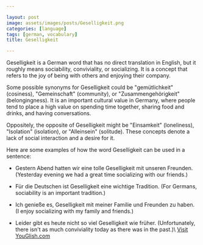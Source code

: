 ```yaml
---

layout: post
image: assets/images/posts/Geselligkeit.png
categories: [language]
tags: [german, vocabulary]
title: Geselligkeit

---
```


Geselligkeit is a German word that has no direct translation in English, but it roughly means sociability, conviviality, or socializing. It is a concept that refers to the joy of being with others and enjoying their company.

Some possible synonyms for Geselligkeit could be "gemütlichkeit" (cosiness), "Gemeinschaft" (community), or "Zusammengehörigkeit" (belongingness). It is an important cultural value in Germany, where people tend to place a high value on spending time together, sharing food and drinks, and having conversations.

Oppositely, the opposite of Geselligkeit might be "Einsamkeit" (loneliness), "Isolation" (isolation), or "Alleinsein" (solitude). These concepts denote a lack of social interaction and a desire for it. 

Here are some examples of how the word Geselligkeit can be used in a sentence:

- Gestern Abend hatten wir eine tolle Geselligkeit mit unseren Freunden.
(Yesterday evening we had a great time socializing with our friends.)

- Für die Deutschen ist Geselligkeit eine wichtige Tradition.
(For Germans, sociability is an important tradition.)

- Ich genieße es, Geselligkeit mit meiner Familie und Freunden zu haben.
(I enjoy socializing with my family and friends.)

- Leider gibt es heute nicht so viel Geselligkeit wie früher.
(Unfortunately, there isn't as much conviviality today as there was in the past.)\ <a id="yg-widget-0" class="youglish-widget" data-query="Geselligkeit" data-lang="german" data-components="8412" data-auto-start="0" data-bkg-color="theme_light" data-title="How%20to%20pronounce%20Geselligkeit%20in%20German"  rel="nofollow" href="https://youglish.com">Visit YouGlish.com</a><script async src="https://youglish.com/public/emb/widget.js" charset="utf-8"></script>